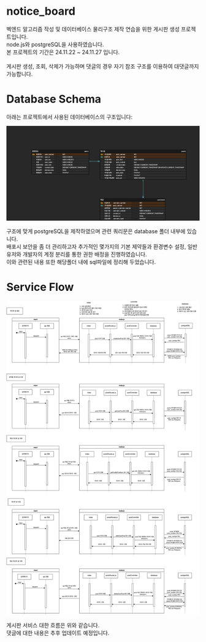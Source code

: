 # notice_board

벡엔드 알고리즘 작성 및 데이터베이스 물리구조 제작 연습을 위한 게시판 생성 프로젝트입니다. <br>
node.js와 postgreSQL을 사용하였습니다. <br>
본 프로젝트의 기간은 24.11.22 ~ 24.11.27 입니다.<br>
<br>
게시판 생성, 조회, 삭제가 가능하며
댓글의 경우 자기 참조 구조를 이용하여 대댓글까지 가능합니다.

# Database Schema

아래는 프로젝트에서 사용된 데이터베이스의 구조입니다:

![Database Schema](./assets/db-schema.png)

구조에 맞게 postgreSQL을 제작하였으며 관련 쿼리문은 database 폴더 내부에 있습니다.<br>
배포시 보안을 좀 더 관리하고자 추가적인 몇가지의 기본 제약들과 환경변수 설정, 일반유저와 개발자의 계정 분리를 통한 권한 배정을 진행하였습니다. <br>
이와 관련된 내용 또한 해당폴더 내에 sql파일에 정리해 두었습니다.<br>



# Service Flow

![Service Flow](./assets/service_flow.png)

게시판 서비스 대한 흐름은 위와 같습니다. <br>
댓글에 대한 내용은 추후 업데이트 예정입니다.
